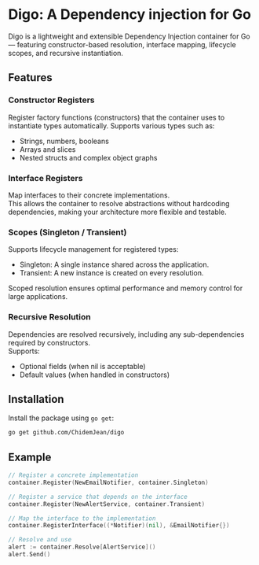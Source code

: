 # Digo: A Dependency injection for Go

Digo is a lightweight and extensible Dependency Injection container for Go — featuring constructor-based resolution, interface mapping, lifecycle scopes, and recursive instantiation.

## Features

### Constructor Registers  
Register factory functions (constructors) that the container uses to instantiate types automatically. Supports various types such as:
- Strings, numbers, booleans  
- Arrays and slices  
- Nested structs and complex object graphs  

### Interface Registers  
Map interfaces to their concrete implementations.  
This allows the container to resolve abstractions without hardcoding dependencies, making your architecture more flexible and testable.

### Scopes (Singleton / Transient)  
Supports lifecycle management for registered types:
- Singleton: A single instance shared across the application.
- Transient: A new instance is created on every resolution.

Scoped resolution ensures optimal performance and memory control for large applications.

### Recursive Resolution  
Dependencies are resolved recursively, including any sub-dependencies required by constructors.  
Supports:
- Optional fields (when nil is acceptable)  
- Default values (when handled in constructors)  

## Installation

Install the package using `go get`:

```bash
go get github.com/ChidemJean/digo
```

## Example

```go
// Register a concrete implementation
container.Register(NewEmailNotifier, container.Singleton)

// Register a service that depends on the interface
container.Register(NewAlertService, container.Transient)

// Map the interface to the implementation
container.RegisterInterface((*Notifier)(nil), &EmailNotifier{})

// Resolve and use
alert := container.Resolve[AlertService]()
alert.Send()
